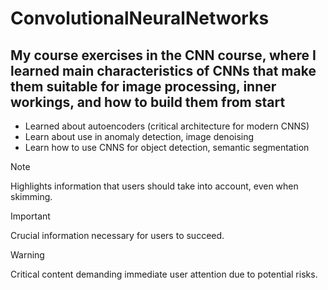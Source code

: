 # ConvolutionalNeuralNetworks
## My course exercises in the CNN course, where I learned main characteristics of CNNs that make them suitable for image processing, inner workings, and how to build them from start 
  - Learned about autoencoders (critical architecture for modern CNNS)
  - Learn about use in anomaly detection, image denoising
  - Learn how to use CNNS for object detection, semantic segmentation

> [!NOTE]  
> Highlights information that users should take into account, even when skimming.

> [!IMPORTANT]  
> Crucial information necessary for users to succeed.

> [!WARNING]  
> Critical content demanding immediate user attention due to potential risks.
